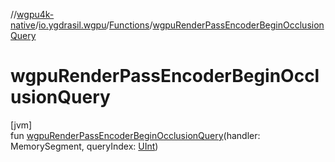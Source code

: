 //[wgpu4k-native](../../../index.md)/[io.ygdrasil.wgpu](../index.md)/[Functions](index.md)/[wgpuRenderPassEncoderBeginOcclusionQuery](wgpu-render-pass-encoder-begin-occlusion-query.md)

# wgpuRenderPassEncoderBeginOcclusionQuery

[jvm]\
fun [wgpuRenderPassEncoderBeginOcclusionQuery](wgpu-render-pass-encoder-begin-occlusion-query.md)(handler: MemorySegment, queryIndex: [UInt](https://kotlinlang.org/api/core/kotlin-stdlib/kotlin/-u-int/index.html))